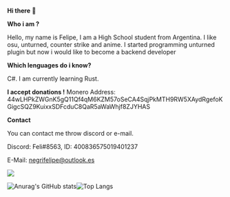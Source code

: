 **Hi there** 👋

**Who i am ?**

Hello, my name is Felipe, I am a High School student from Argentina. I like osu, unturned, counter strike and anime. I started programming unturned plugin but now i would like to become a backend developer

**Which lenguages do i know?**

C#. I am currently learning Rust.

**I accept donations !**
Monero Address: 44wLHPkZWGnK5gQ11Qf4qM6KZM57oSeCA4SqjPkMTH9RW5XAydRgefoKGigcSQZ9KuixxSDFcduC8QaR5aWaWhjf8ZJYHAS

**Contact**

You can contact me throw discord or e-mail.

Discord: Feli#8563, ID: 400836575019401237

E-Mail: negrifelipe@outlook.es

![](https://komarev.com/ghpvc/?username=negrifelipe&color=blueviolet)

![Anurag's GitHub stats](https://github-readme-stats.vercel.app/api?username=negrifelipe&theme=tokyonight&show_icons=true)![Top Langs](https://github-readme-stats.vercel.app/api/top-langs/?username=negrifelipe&layout=compact&theme=tokyonight)
